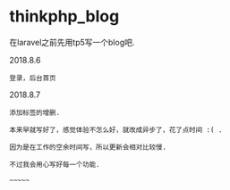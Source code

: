 # thinkphp_blog

在laravel之前先用tp5写一个blog吧.


2018.8.6

    登录，后台首页


2018.8.7

    添加标签的增删.

    本来早就写好了，感觉体验不怎么好，就改成异步了，花了点时间 :( .

    因为是在工作的空余时间写，所以更新会相对比较慢.

    不过我会用心写好每一个功能.

    ~~~~~